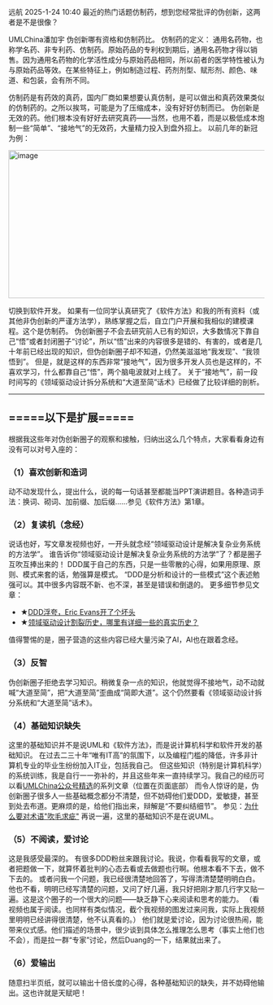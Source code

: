 远航 2025-1-24 10:40
最近的热门话题仿制药，想到您经常批评的伪创新，这两者是不是很像？

UMLChina潘加宇
伪创新哪有资格和仿制药比。
仿制药的定义：
通用名药物，也称学名药、非专利药、仿制药。原始药品的专利权到期后，通用名药物才得以销售。因为通用名药物的化学活性成分与原始药品相同，所以前者的医学特性被认为与原始药品等效。在某些特征上，例如制造过程、药剂剂型、赋形剂、颜色、味道、和包装，会有所不同。

仿制药是有药效的真药，国内厂商如果想要认真仿制，是可以做出和真药效果类似的仿制药的。之所以挨骂，可能是为了压缩成本，没有好好仿制而已。
伪创新是无效的药。他们根本没有好好去研究真药——当然，也用不着，而是以极低成本炮制一些“简单”、“接地气”的无效药，大量精力投入到盘外招上。
以前几年的新冠为例：

<img width="1080" height="291" alt="image" src="https://github.com/user-attachments/assets/1e4abd32-59b4-422f-a836-756b415e19fa" />

切换到软件开发。
如果有一位同学认真研究了《软件方法》和我的所有资料（或其他非伪创新的严谨方法学），熟练掌握之后，自立门户开展和我相似的建模课程。这个是仿制药。
伪创新圈子不会去研究前人已有的知识，大多数情况下靠自己“悟”或者封闭圈子“讨论”，所以“悟”出来的内容很多是错的、有害的，或者是几十年前已经出现的知识，但伪创新圈子却不知道，仍然美滋滋地“我发现”、“我领悟到”。
但是，就是这样的东西非常“接地气”，因为很多开发人员也是这样的，不喜欢学习，什么都靠自己“悟”，两个脑电波就对上线了。
关于“接地气”，前一段时间写的《领域驱动设计拆分系统和“大道至简”话术》已经做了比较详细的剖析。

---

## =====以下是扩展=====

根据我这些年对伪创新圈子的观察和接触，归纳出这么几个特点，大家看看身边有没有可以对号入座的：

### （1）喜欢创新和造词

动不动发现什么，提出什么，说的每一句话甚至都能当PPT演讲题目。各种造词手法：换词、砌词、加前缀、加后缀……参见《软件方法》第1章。

### （2）复读机（念经）

说话也好，写文章发视频也好，一开头就念经“领域驱动设计是解决复杂业务系统的方法学”。
谁告诉你“领域驱动设计是解决复杂业务系统的方法学”了？都是圈子互吹互捧出来的！
DDD属于自己的东西，只是一些零散的心得，如果用原理、原则、模式来套的话，勉强算是模式。
“DDD是分析和设计的一些模式”这个表述勉强可以。其中很多内容既不新、也不深，甚至是错误和倒退的。
更多细节参见文章：

* ★[DDD浮夸，Eric Evans开了个坏头](https://mp.weixin.qq.com/s/fzRG27uyDSWtNN9thi6Lrw)
* ★[领域驱动设计割裂历史，哪里有详细一些的真实历史？](https://mp.weixin.qq.com/s/NmfCoeFp-Qv67JEcMu12CA)

值得警惕的是，圈子营造的这些内容已经大量污染了AI，AI也在跟着念经。

### （3）反智

伪创新圈子拒绝去学习知识。稍微复杂一点的知识，他就觉得不接地气，动不动就喊“大道至简”，把“大道至简”歪曲成“简即大道”。这个仍然要看《领域驱动设计拆分系统和“大道至简”话术》。

### （4）基础知识缺失

这里的基础知识并不是说UML和《软件方法》，而是说计算机科学和软件开发的基础知识。
在过去二三十年“唯有IT高”的氛围下，以及编程门槛的降低，许多非计算机专业的毕业生纷纷加入IT业，包括我自己。
但这些知识（特别是计算机科学）的系统训练，我是自行一一弥补的，并且这些年来一直持续学习。我自己的经历可以看[UMLChina公众号精选](umlchina.com/url/jingxuan.html)的系列文章（位置在页面底部）
而令人惊讶的是，伪创新圈子很多人一些基础概念都分不清楚，但不妨碍他们爱DDD，爱敏捷，甚至到处去布道。更麻烦的是，给他们指出来，辩解是“不要纠结细节”。
参见：[为什么要对术语"吹毛求疵"](https://mp.weixin.qq.com/s/a1_UCtZZmCGigyYTivOqdA)
再说一遍，这里的基础知识不是在说UML。

### （5）不阅读，爱讨论

这是我感受最深的。
有很多DDD粉丝来跟我讨论。我说，你看看我写的文章，或者把题做一下，就算怀着批判的心态去看或去做题也行啊。他根本看不下去，做不下去的。
或者问我一个问题，我已经很清楚地回答了，写得清清楚楚明明白白。他也不看，明明已经写清楚的问题，又问了好几遍，我只好把刚才那几行字又贴一遍。这是这个圈子的一个很大的问题——缺乏静下心来阅读和思考的能力。
（看视频也属于阅读。也同样有类似情况，截个我视频的图发过来问我，实际上我视频里明明已经讲得很清楚，他不认真看的。）
他们就是爱讨论，因为讨论很热闹，能带来仪式感。他们描述的场景中，很少谈到具体怎么推理怎么思考（事实上他们也不会），而是拉一群“专家”讨论，然后Duang的一下，结果就出来了。

### （6）爱输出

随意扫半页纸，就可以输出十倍长度的心得，各种基础知识的缺失，并不妨碍他输出。这也许就是天赋吧！

